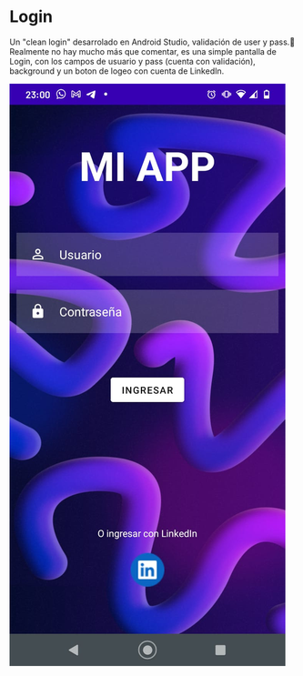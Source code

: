 # Login
Un "clean login" desarrolado en Android Studio, validación de user y pass.🤖
Realmente no hay mucho más que comentar, es una simple pantalla de Login, con los campos de usuario y pass (cuenta con validación), background y un boton de logeo con cuenta de LinkedIn.


![Image text](https://github.com/robsanabria/Login/blob/master/Login-Simple.jpeg)
